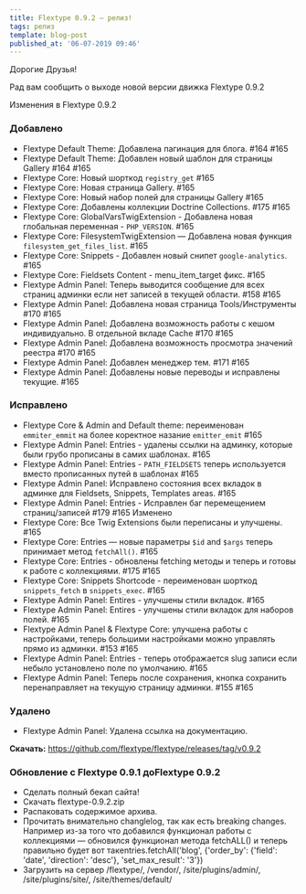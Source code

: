 ```yaml
---
title: Flextype 0.9.2 — релиз!
tags: релиз
template: blog-post
published_at: '06-07-2019 09:46'
---
```


Дорогие Друзья!

Рад вам сообщить о выходе новой версии движка Flextype 0.9.2

Изменения в Flextype 0.9.2

### Добавлено
- Flextype Default Theme: Добавлена пагинация для блога. #164 #165
- Flextype Default Theme: Добавлен новый шаблон для страницы Gallery #164 #165
- Flextype Core: Новый шорткод `registry_get` #165
- Flextype Core: Новая страница Gallery. #165
- Flextype Core: Новый набор полей для страницы Gallery #165
- Flextype Core: Добавлены коллекции Doctrine Collections. #175 #165
- Flextype Core: GlobalVarsTwigExtension - Добавлена новая глобальная переменная - `PHP_VERSION`. #165
- Flextype Core: FilesystemTwigExtension — Добавлена новая функция `filesystem_get_files_list`. #165
- Flextype Core: Snippets - Добавлен новый снипет `google-analytics`. #165
- Flextype Core: Fieldsets Content - menu_item_target фикс. #165
- Flextype Admin Panel: Теперь выводится сообщение для всех страниц админки если нет записей в текущей области. #158 #165
- Flextype Admin Panel: Добавлена новая страница Tools/Инструменты #170 #165
- Flextype Admin Panel: Добавлена возможность работы с кешом индивидуально. В отдельной вкладе Сache #170 #165
- Flextype Admin Panel: Добавлена возможность просмотра значений реестра #170 #165
- Flextype Admin Panel: Добавлен менеджер тем. #171 #165
- Flextype Admin Panel: Добавлены новые переводы и исправлены текущие. #165

### Исправлено
- Flextype Core & Admin and Default theme: переименован `emmiter_emmit` на более коректное назание `emitter_emit` #165
- Flextype Admin Panel: Entries - удалены ссылки на админку, которые были грубо прописаны в самих шаблонах. #165
- Flextype Admin Panel: Entries - `PATH_FIELDSETS` теперь используется вместо прописанных путей в шаблонах #165
- Flextype Admin Panel: Исправлено состояния всех вкладок в админке для Fieldsets, Snippets, Templates areas. #165
- Flextype Admin Panel: Entries - Исправлен баг перемещением страниц/записей #179 #165
Изменено
- Flextype Core: Все Twig Extensions были переписаны и улучшены. #165
- Flextype Core: Entries — новые параметры `$id` and `$args` теперь принимает метод `fetchAll()`. #165
- Flextype Core: Entries - обновлены fetching методы и теперь и готовы к работе с коллекциями. #175 #165
- Flextype Core: Snippets Shortcode - переименован шорткод `snippets_fetch` в `snippets_exec`. #165
- Flextype Admin Panel: Entires - улучшены стили вкладок. #165
- Flextype Admin Panel: Entires - улучшены стили вкладок для наборов полей. #165
- Flextype Admin Panel & Flextype Core: улучшена работы с настройками, теперь большими настройками можно управлять прямо из админки. #153 #165
- Flextype Admin Panel: Entries - теперь отображается slug записи если небыло установлено поле по умолчанию. #165
- Flextype Admin Panel: Теперь после сохранения, кнопка сохранить перенаправляет на текущую страницу админки. #155 #165

### Удалено
- Flextype Admin Panel: Удалена ссылка на документацию.

**Скачать:**
https://github.com/flextype/flextype/releases/tag/v0.9.2

### Обновление с Flextype 0.9.1 доFlextype 0.9.2
- Сделать полный бекап сайта!
- Скачать flextype-0.9.2.zip
- Распаковать содержимое архива.
- Прочитать внимательно changlelog, так как есть breaking changes. Например из-за того что добавился функционал работы с коллекциями — обновился функционал метода fetchALL() и теперь правильно будет вот такentries.fetchAll('blog', {'order_by': {'field': 'date', 'direction': 'desc'}, 'set_max_result': '3'})
- Загрузить на сервер /flextype/, /vendor/, /site/plugins/admin/, /site/plugins/site/, /site/themes/default/

